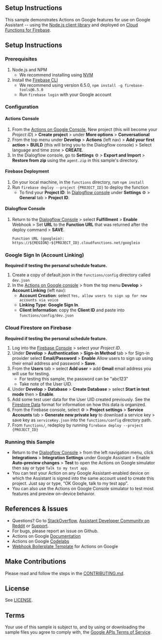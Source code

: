 ## Setup Instructions

This sample demonstrates Actions on Google features for use on Google Assistant -- using the [Node.js client library](https://github.com/actions-on-google/actions-on-google-nodejs) and deployed on [Cloud Functions for Firebase](https://firebase.google.com/docs/functions/).

## Setup Instructions
### Prerequisites
1. Node.js and NPM
    + We recommend installing using [NVM](https://github.com/creationix/nvm)
1. Install the [Firebase CLI](https://developers.google.com/actions/dialogflow/deploy-fulfillment)
    + We recommend using version 6.5.0, `npm install -g firebase-tools@6.5.0`
    + Run `firebase login` with your Google account

### Configuration
#### Actions Console
1. From the [Actions on Google Console](https://console.actions.google.com/), New project (this will become your *Project ID*) > **Create project** > under **More options** > **Conversational**
1. From the top menu under **Develop** > **Actions** (left nav) > **Add your first action** > **BUILD** (this will bring you to the Dialogflow console) > Select language and time zone > **CREATE**.
1. In the Dialogflow console, go to **Settings** ⚙ > **Export and Import** > **Restore from zip** using the `agent.zip` in this sample's directory.

#### Firebase Deployment
1. On your local machine, in the `functions` directory, run `npm install`
1. Run `firebase deploy --project {PROJECT_ID}` to deploy the function
    + To find your **Project ID**: In [Dialogflow console](https://console.dialogflow.com/) under **Settings** ⚙ > **General** tab > **Project ID**.

#### Dialogflow Console
1. Return to the [Dialogflow Console](https://console.dialogflow.com) > select **Fulfillment** > **Enable** Webhook > Set **URL** to the **Function URL** that was returned after the deploy command > **SAVE**.
    ```
    Function URL (googleio): https://${REGION}-${PROJECT_ID}.cloudfunctions.net/googleio
    ```

### Google Sign In (Account Linking)
**Required if testing the personal schedule feature.**
1. Create a copy of default.json in the `functions/config` directory called `dev.json`
1. In the [Actions on Google console](https://console.actions.google.com) > from the top menu **Develop** > **Account Linking** (left nav):
    + **Account Creation**: select `Yes, allow users to sign up for new accounts via voice`
    + **Linking Type**: **Google Sign In**.
    + **Client Information**: copy the **Client ID** and paste into `functions/config/dev.json`

### Cloud Firestore on Firebase
**Required if testing the personal schedule feature.**
1. Log into the [Firebase Console](https://console.firebase.google.com) > select your *Project ID*.
1. Under **Develop** > **Authentication** > **Sign-in Method** tab > for Sign-in provider select **Email/Password** > **Enable** Allow users to sign up using their email address and password > **Save**.
1. From the **Users** tab > select **Add user** > add **Gmail** email address you will use for testing.
    + For testing this sample, the password can be "abc123"
    + Take note of the User UID.
1. Under **Develop** > **Database** > **Create Database** > select **Start in test mode** then > **Enable**.
1. Add some test user data for the User UID created previously. See the
[Firestore Data](DATA.md) format for information on how this data is
organized.
1. From the Firebase console, select ⚙ > **Project settings** >  **Service Accounts** tab > **Generate new private key** to download a service key > save key as `serviceKey.json` into the `functions/config` directory path.
1. From `functions/`, redeploy by running `firebase deploy --project {PROJECT_ID}`

### Running this Sample
+ Return to the [Dialogflow Console](https://console.dialogflow.com) > from the left navigation menu, click **Integrations** > **Integration Settings** under Google Assistant > Enable **Auto-preview changes** >  **Test** to open the Actions on Google simulator then say or type `Talk to my test app`.
+ You can test your Action on any Google Assistant-enabled device on which the Assistant is signed into the same account used to create this project. Just say or type, “OK Google, talk to my test app”.
+ You can also use the Actions on Google Console simulator to test most features and preview on-device behavior.

## References & Issues
+ Questions? Go to [StackOverflow](https://stackoverflow.com/questions/tagged/actions-on-google), [Assistant Developer Community on Reddit](https://www.reddit.com/r/GoogleAssistantDev/) or [Support](https://developers.google.com/actions/support/).
+ For bugs, please report an issue on Github.
+ Actions on Google [Documentation](https://developers.google.com/actions/extending-the-assistant)
+ Actions on Google [Codelabs](https://codelabs.developers.google.com/?cat=Assistant)
+ [Webhook Boilerplate Template](https://github.com/actions-on-google/dialogflow-webhook-boilerplate-nodejs) for Actions on Google

## Make Contributions
Please read and follow the steps in the [CONTRIBUTING.md](CONTRIBUTING.md).

## License
See [LICENSE](LICENSE).

## Terms
Your use of this sample is subject to, and by using or downloading the sample files you agree to comply with, the [Google APIs Terms of Service](https://developers.google.com/terms/).
